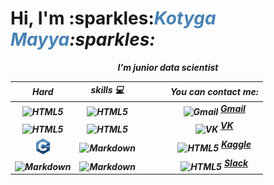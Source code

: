 <!----# Hi, I'm :sparkles:_**Kotyga Mayya**_:sparkles:---->

<h1>Hi, I'm :sparkles:<span style="color: #4682B4;"><em><b>Kotyga Mayya<em><b></span>:sparkles:</h1>


<center>I'm junior data scientist</center>

|   Hard     | skills :computer: | | | |   You can contact me:  |
|:----------:|:----------------:|-|-|-|:----------------------:|
| <img align="middle" alt="HTML5" width="26px" src="https://www.freepngimg.com/thumb/android/72537-icons-python-programming-computer-social-tutorial.png" /> | <img align="middle" alt="HTML5" width="40px" src="https://pbs.twimg.com/profile_images/1032997036872921089/TRNDB9tN.png" />  |  |  |  | <img align="middle" alt="Gmail" width="26px" src="https://googleupload.com/wp-content/uploads/2019/01/2000px-New_Logo_Gmail.svg_.png" /> [Gmail]| <img align="middle" alt="HTML5" width="40px" src="https://camo.githubusercontent.com/372ec7affa473d0f22892783e8bdaad0c59ed63be721c38f9a0b891ecc763a57/68747470733a2f2f63646e2e667265656c6f676f766563746f72732e6e65742f77702d636f6e74656e742f75706c6f6164732f323031382f30362f6b6167676c652d6c6f676f2e706e67" />  |
| <img align="middle" alt="HTML5" width="23px" src="https://itproger.com/img/tests/1585037968.svg" /> | <img align="middle" alt="HTML5" width="26px" src="https://ods.ai/ods/logo/ods.svg" />  |  |  |  |  <img align="middle" alt="VK" width="40px" src="https://vk-hype.ru/wp-content/uploads/2021/08/vk.png" /> [VK] |
| <img align="middle" alt="Markdown" width="26px" src="https://raw.githubusercontent.com/github/explore/180320cffc25f4ed1bbdfd33d4db3a66eeeeb358/topics/cpp/cpp.png"/>| <img align="middle" alt="Markdown" width="30px" src="https://gitlab.linphone.org/uploads/-/system/project/avatar/453/kissclipart-api-icon-png-clipart-computer-icons-application-pr-46d0976647deed9c.png"/> |  |  |  | <img align="middle" alt="HTML5" width="40px" src="https://camo.githubusercontent.com/372ec7affa473d0f22892783e8bdaad0c59ed63be721c38f9a0b891ecc763a57/68747470733a2f2f63646e2e667265656c6f676f766563746f72732e6e65742f77702d636f6e74656e742f75706c6f6164732f323031382f30362f6b6167676c652d6c6f676f2e706e67" /> [Kaggle] |
| <img align="middle" alt="Markdown" width="26px" src="https://www.kaggle.com/static/images/education/km/advanced-sql.svg"/>| <img align="middle" alt="Markdown" width="26px" src="https://www.clipartmax.com/png/full/200-2006334_its-no-wonder-its-so-popular-with-its-incredible-linux-flat-icon.png"/> |  |  |  | <img align="middle" alt="HTML5" width="26px" src="https://gdm-catalog-fmapi-prod.imgix.net/ProductLogo/91f64896-759a-41ae-8d14-d540f90c5870.png?auto=format&size=50" /> [Slack] |




[Gmail]: <mailto:kotyga.m.m@gmail.com>
[VK]: https://vk.com/id203912543
[Kaggle]: https://www.kaggle.com/mayyakotyga
[Slack]: https://app.slack.com/client/T040HKJE3/C040HKJEZ/user_profile/U027HAWMBNG